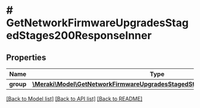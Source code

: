# # GetNetworkFirmwareUpgradesStagedStages200ResponseInner

## Properties

Name | Type | Description | Notes
------------ | ------------- | ------------- | -------------
**group** | [**\Meraki\Model\GetNetworkFirmwareUpgradesStagedStages200ResponseInnerGroup**](GetNetworkFirmwareUpgradesStagedStages200ResponseInnerGroup.md) |  | [optional]

[[Back to Model list]](../../README.md#models) [[Back to API list]](../../README.md#endpoints) [[Back to README]](../../README.md)
